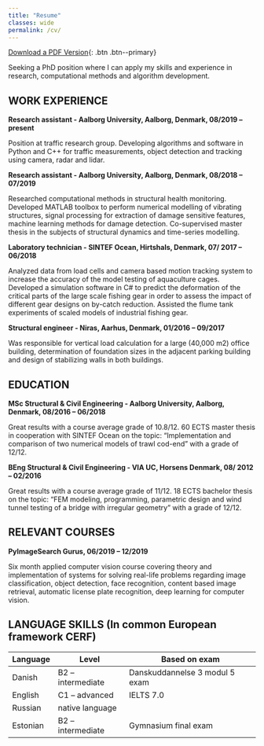 ```yaml
---
title: "Resume"
classes: wide
permalink: /cv/
---
```


[Download a PDF Version](/docker-compose.yml){: .btn .btn--primary}

Seeking a PhD position where I can apply my skills and experience in research, computational methods and algorithm development.

## WORK EXPERIENCE

**Research assistant - Aalborg University, Aalborg, Denmark, 08/2019 – present**

Position at traffic research group. Developing algorithms and software in Python and C++ for traffic measurements, object detection and tracking using camera, radar and lidar.

**Research assistant - Aalborg University, Aalborg, Denmark, 08/2018 – 07/2019**

Researched computational methods in structural health monitoring. Developed MATLAB toolbox to perform numerical modelling of vibrating structures, signal processing for extraction of damage sensitive features, machine learning methods for damage detection. Co-supervised master thesis in the subjects of structural dynamics and time-series modelling.

**Laboratory technician - SINTEF Ocean, Hirtshals, Denmark, 07/ 2017 – 06/2018**

Analyzed data from load cells and camera based motion tracking system to increase the accuracy of the model testing of aquaculture cages. Developed a simulation software in C# to predict the deformation of the critical parts of the large scale fishing gear in order to assess the impact of different gear designs on by-catch reduction. Assisted the flume tank experiments of scaled models of industrial fishing gear.

**Structural engineer - Niras, Aarhus, Denmark, 01/2016 – 09/2017**

Was responsible for vertical load calculation for a large (40,000 m2) office building, determination of foundation sizes in the adjacent parking building and design of stabilizing walls in both buildings.

## EDUCATION

**MSc Structural & Civil Engineering - Aalborg University, Aalborg, Denmark, 08/2016 – 06/2018**

Great results with a course average grade of 10.8/12. 60 ECTS master thesis in cooperation with SINTEF Ocean on the topic: “Implementation and comparison of two numerical models of trawl cod-end” with a grade of 12/12.

**BEng Structural & Civil Engineering - VIA UC, Horsens Denmark, 08/ 2012 – 02/2016**

Great results with a course average grade of 11/12. 18 ECTS bachelor thesis on the topic: “FEM modeling, programming, parametric design and wind tunnel testing of a bridge with irregular geometry” with a grade of 12/12.

## RELEVANT COURSES

**PyImageSearch Gurus, 06/2019 – 12/2019**

Six month applied computer vision course covering theory and implementation of systems for solving real-life problems regarding image classification, object detection, face recognition, content based image retrieval, automatic license plate recognition, deep learning for computer vision.

## LANGUAGE SKILLS (In common European framework CERF)

| Language | Level              | Based on exam                     |
| -------- | ------------------ | --------------------------------- |
| Danish   |  B2 – intermediate | Danskuddannelse 3 modul 5 exam    |
| English  |  C1 – advanced     | IELTS 7.0                         |
| Russian  |  native language   |                                   |
| Estonian |  B2 – intermediate | Gymnasium final exam              |


